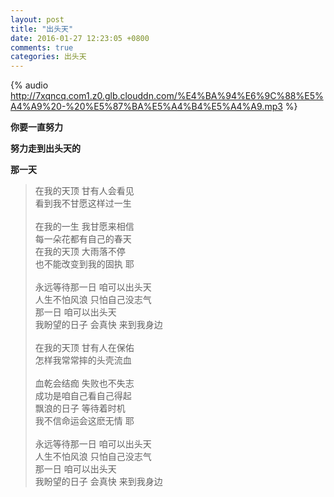 ```yaml
---
layout: post
title: "出头天"
date: 2016-01-27 12:23:05 +0800
comments: true
categories: 出头天
---
```

	
{% audio http://7xqncq.com1.z0.glb.clouddn.com/%E4%BA%94%E6%9C%88%E5%A4%A9%20-%20%E5%87%BA%E5%A4%B4%E5%A4%A9.mp3 %}

	
**你要一直努力**

**努力走到出头天的** 

**那一天**	
	
<!--more-->
	
> 在我的天顶 甘有人会看见 <br/>
> 看到我不甘愿这样过一生 <br/><br/>
> 在我的一生 我甘愿来相信 <br/>
> 每一朵花都有自己的春天 <br/>
> 在我的天顶 大雨落不停 <br/>
> 也不能改变到我的固执 耶 <br/><br/>
> 永远等待那一日 咱可以出头天 <br/>
> 人生不怕风浪 只怕自己没志气 <br/>
> 那一日 咱可以出头天 <br/>
> 我盼望的日子 会真快 来到我身边 <br/><br/>
> 在我的天顶 甘有人在保佑 <br/>
> 怎样我常常摔的头壳流血 <br/><br/>
> 血乾会结痂 失败也不失志 <br/>
> 成功是咱自己看自己得起 <br/>
> 飘浪的日子 等待着时机 <br/>
> 我不信命运会这麽无情 耶 <br/><br/>
> 永远等待那一日 咱可以出头天 <br/>
> 人生不怕风浪 只怕自己没志气 <br/>
> 那一日 咱可以出头天 <br/>
> 我盼望的日子 会真快 来到我身边 
	

	